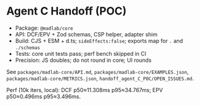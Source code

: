 # Agent C Handoff (POC)

- Package: `@madlab/core`
- API: DCF/EPV + Zod schemas, CSP helper, adapter shim
- Build: CJS + ESM + d.ts; `sideEffects:false`; exports map for `.` and `./schemas`
- Tests: core unit tests pass; perf bench skipped in CI
- Precision: JS doubles; do not round in core; UI rounds

See `packages/madlab-core/API.md`, `packages/madlab-core/EXAMPLES.json`, `packages/madlab-core/METRICS.json`, `handoff_agent_C_POC/OPEN_ISSUES.md`.

Perf (10k iters, local): DCF p50≈11.308ms p95≈34.767ms; EPV p50≈0.496ms p95≈3.496ms.
